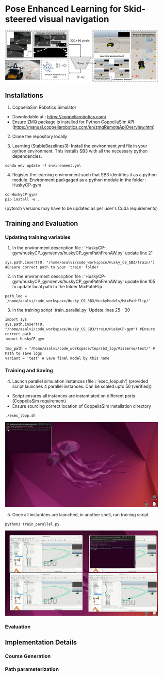 # Pose Enhanced Learning for Skid-steered visual navigation

![Alt text](readme_figures/LatVisSerOverview.jpg)

## Installations
1. CoppeliaSim Robotics Simulator
- Downlodable at : https://coppeliarobotics.com/ 
- Ensure ZMQ package is installed for Python CoppeliaSim API (https://manual.coppeliarobotics.com/en/zmqRemoteApiOverview.htm) 

2. Clone the repository locally

3. Learning (StableBaselines3): Install the environment.yml file in your python environment. This installs SB3 with all the necessary python dependencies.

```
conda env update -f environment.yml
```

4. Register the learning environment such that SB3 identifies it as a python module. Environment packgaged as a python module in the folder : HuskyCP-gym

```
cd HuskyCP-gym/
pip install -e .
```

(pytorch versions may have to be updated as per user's Cuda requirements)


## Training and Evaluation

### Updating training variables

1. In the environment description file : 'HuskyCP-gym/huskyCP_gym/envs/huskyCP_gymPathFrenAW.py' update line 21 

```
sys.path.insert(0, "/home/asalvi/code_workspace/Husky_CS_SB3/train/") #Ensure correct path to your 'train' folder
```

2. In the environment description file : 'HuskyCP-gym/huskyCP_gym/envs/huskyCP_gymPathFrenAW.py' update line 105 to update local path to the folder MixPathFlip

```
path_loc = '/home/asalvi/code_workspace/Husky_CS_SB3/HuskyModels/MixPathFlip/'
```

3. In the training script 'train_parallel.py' Update lines 25 - 30
```
import sys
sys.path.insert(0, "/home/asalvi/code_workspace/Husky_CS_SB3/train/HuskyCP-gym") #Ensure correct path
import huskyCP_gym

tmp_path = "/home/asalvi/code_workspace/tmp/sb3_log/VisServo/test/" # Path to save logs
variant = 'test' # Save final model by this name

```

### Training and Saving

4. Launch parallel simulation instances (file : 'exec_loop.sh') (provided script launches 4 parallel instances. Can be scaled upto 50 (verified))
- Script ensures all instances are instantiated on different ports (CoppeliaSim requirement)
- Ensure sourcing correct location of CoppeliaSim installation directory

```
./exec_loop.sh
```
![FourSimInstances](readme_figures/sim_instances.gif) 

5. Once all instantces are launched, in another shell, run training script
```
python3 train_parallel.py
```

![TrainParallel](readme_figures/train.gif)

### Evaluation



## Implementation Details

### Course Generation


### Path parameterization